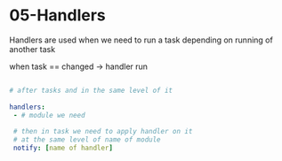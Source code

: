 # 05-Handlers

Handlers are used when we need to run a task depending on running of another task 

when task == changed → handler run 

```yaml

# after tasks and in the same level of it 
  
handlers: 
 - # module we need 
 
 # then in task we need to apply handler on it 
 # at the same level of name of module 
 notify: [name of handler] 
```